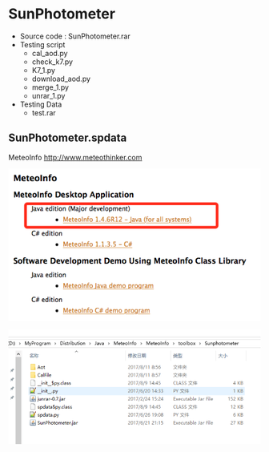 # SunPhotometer

* Source code : SunPhotometer.rar
* Testing script
  * cal_aod.py
  * check_k7.py
  * K7_1.py
  * download_aod.py
  * merge_1.py
  * unrar_1.py
* Testing Data
  * test.rar

## SunPhotometer.spdata

MeteoInfo <http://www.meteothinker.com>

![download](images/meteoinfo.png)

![spdata](images/spdata.png)
